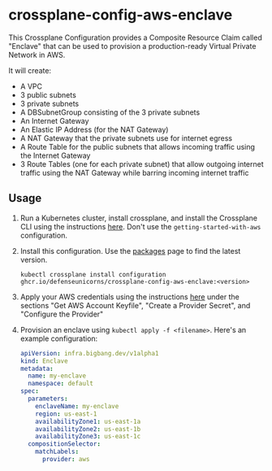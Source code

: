# crossplane-config-aws-enclave

This Crossplane Configuration provides a Composite Resource Claim called "Enclave" that can be used to provision a production-ready Virtual Private Network in AWS.

It will create:

- A VPC
- 3 public subnets
- 3 private subnets
- A DBSubnetGroup consisting of the 3 private subnets
- An Internet Gateway
- An Elastic IP Address (for the NAT Gateway)
- A NAT Gateway that the private subnets use for internet egress
- A Route Table for the public subnets that allows incoming traffic using the Internet Gateway
- 3 Route Tables (one for each private subnet) that allow outgoing internet traffic using the NAT Gateway while barring incoming internet traffic

## Usage

1. Run a Kubernetes cluster, install crossplane, and install the Crossplane CLI using the instructions [here](https://crossplane.io/docs/v1.9/getting-started/install-configure.html). Don't use the `getting-started-with-aws` configuration.
1. Install this configuration. Use the [packages](https://github.com/defenseunicorns/crossplane-config-aws-enclave/pkgs/container/crossplane-config-aws-enclave) page to find the latest version.

    ```shell
    kubectl crossplane install configuration ghcr.io/defenseunicorns/crossplane-config-aws-enclave:<version>
    ```

1. Apply your AWS credentials using the instructions [here](https://crossplane.io/docs/v1.9/getting-started/install-configure.html#get-aws-account-keyfile) under the sections "Get AWS Account Keyfile", "Create a Provider Secret", and "Configure the Provider"

1. Provision an enclave using `kubectl apply -f <filename>`. Here's an example configuration:

    ```yaml
    apiVersion: infra.bigbang.dev/v1alpha1
    kind: Enclave
    metadata:
      name: my-enclave
      namespace: default
    spec:
      parameters:
        enclaveName: my-enclave
        region: us-east-1
        availabilityZone1: us-east-1a
        availabilityZone2: us-east-1b
        availabilityZone3: us-east-1c
      compositionSelector:
        matchLabels:
          provider: aws
    ```